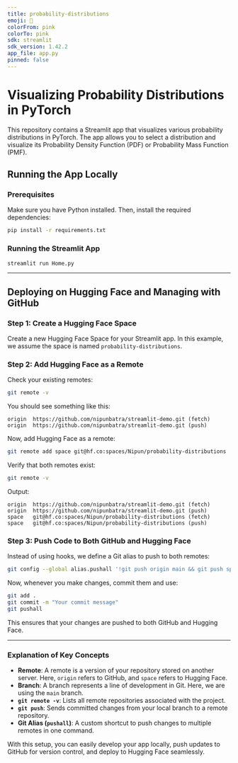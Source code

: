 ```yaml
---
title: probability-distributions
emoji: 🚀
colorFrom: pink
colorTo: pink
sdk: streamlit
sdk_version: 1.42.2
app_file: app.py
pinned: false
---
```


# Visualizing Probability Distributions in PyTorch

This repository contains a Streamlit app that visualizes various probability distributions in PyTorch. The app allows you to select a distribution and visualize its Probability Density Function (PDF) or Probability Mass Function (PMF).

## Running the App Locally

### Prerequisites
Make sure you have Python installed. Then, install the required dependencies:
```sh
pip install -r requirements.txt
```

### Running the Streamlit App
```sh
streamlit run Home.py
```

---

## Deploying on Hugging Face and Managing with GitHub

### Step 1: Create a Hugging Face Space
Create a new Hugging Face Space for your Streamlit app. In this example, we assume the space is named `probability-distributions`.

### Step 2: Add Hugging Face as a Remote

Check your existing remotes:
```sh
git remote -v
```
You should see something like this:
```
origin  https://github.com/nipunbatra/streamlit-demo.git (fetch)
origin  https://github.com/nipunbatra/streamlit-demo.git (push)
```

Now, add Hugging Face as a remote:
```sh
git remote add space git@hf.co:spaces/Nipun/probability-distributions
```
Verify that both remotes exist:
```sh
git remote -v
```
Output:
```
origin  https://github.com/nipunbatra/streamlit-demo.git (fetch)
origin  https://github.com/nipunbatra/streamlit-demo.git (push)
space   git@hf.co:spaces/Nipun/probability-distributions (fetch)
space   git@hf.co:spaces/Nipun/probability-distributions (push)
```

### Step 3: Push Code to Both GitHub and Hugging Face

Instead of using hooks, we define a Git alias to push to both remotes:

```sh
git config --global alias.pushall '!git push origin main && git push space main'
```

Now, whenever you make changes, commit them and use:
```sh
git add .
git commit -m "Your commit message"
git pushall
```
This ensures that your changes are pushed to both GitHub and Hugging Face.

---

### Explanation of Key Concepts

- **Remote**: A remote is a version of your repository stored on another server. Here, `origin` refers to GitHub, and `space` refers to Hugging Face.
- **Branch**: A branch represents a line of development in Git. Here, we are using the `main` branch.
- **`git remote -v`**: Lists all remote repositories associated with the project.
- **`git push`**: Sends committed changes from your local branch to a remote repository.
- **Git Alias (`pushall`)**: A custom shortcut to push changes to multiple remotes in one command.

With this setup, you can easily develop your app locally, push updates to GitHub for version control, and deploy to Hugging Face seamlessly.


